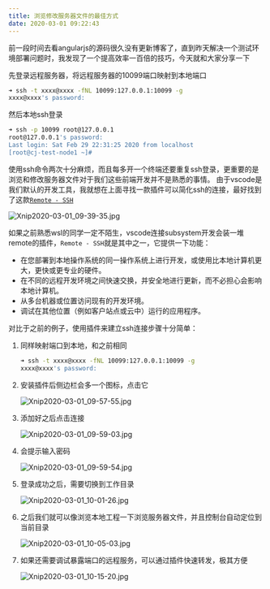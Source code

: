 ```yaml
---
title: 浏览修改服务器文件的最佳方式
date: 2020-03-01 09:22:43
---
```


前一段时间去看angularjs的源码很久没有更新博客了，直到昨天解决一个测试环境部署问题时，我发现了一个提高效率一百倍的技巧，今天就和大家分享一下

<!-- more -->

先登录远程服务器，将远程服务器的10099端口映射到本地端口

```bash
➜ ssh -t xxxx@xxxx -fNL 10099:127.0.0.1:10099 -g
xxxx@xxxx's password:
```

然后本地ssh登录

```bash
➜ ssh -p 10099 root@127.0.0.1
root@127.0.0.1's password:
Last login: Sat Feb 29 22:31:25 2020 from localhost
[root@cj-test-node1 ~]#
```

使用ssh命令两次十分麻烦，而且每多开一个终端还要重复ssh登录，更重要的是浏览和修改服务器文件对于我们这些前端开发并不是熟悉的事情。
由于vscode是我们默认的开发工具，我就想在上面寻找一款插件可以简化ssh的连接，最好找到了这款[`Remote - SSH`](https://marketplace.visualstudio.com/items?itemName=ms-vscode-remote.remote-ssh)

![Xnip2020-03-01_09-39-35.jpg](https://i.loli.net/2020/03/01/KIr2fSWxtOHMAiT.jpg)

如果之前熟悉wsl的同学一定不陌生，vscode连接subsystem开发会装一堆remote的插件，`Remote - SSH`就是其中之一，它提供一下功能：

* 在您部署到本地操作系统的同一操作系统上进行开发，或使用比本地计算机更大，更快或更专业的硬件。
* 在不同的远程开发环境之间快速交换，并安全地进行更新，而不必担心会影响本地计算机。
* 从多台机器或位置访问现有的开发环境。
* 调试在其他位置（例如客户站点或云中）运行的应用程序。

对比于之前的例子，使用插件来建立ssh连接步骤十分简单：

1. 同样映射端口到本地，和之前相同

    ```bash
    ➜ ssh -t xxxx@xxxx -fNL 10099:127.0.0.1:10099 -g
    xxxx@xxxx's password:
    ```

2. 安装插件后侧边栏会多一个图标，点击它

    ![Xnip2020-03-01_09-57-55.jpg](https://i.loli.net/2020/03/01/r2HgLqZadUY1iOv.jpg)

3. 添加好之后点击连接

    ![Xnip2020-03-01_09-59-03.jpg](https://i.loli.net/2020/03/01/BYLUW4S39MtgrHI.jpg)

4. 会提示输入密码

    ![Xnip2020-03-01_09-59-54.jpg](https://i.loli.net/2020/03/01/rWzvMCsaHm8YOw6.jpg)

5. 登录成功之后，需要切换到工作目录

    ![Xnip2020-03-01_10-01-26.jpg](https://i.loli.net/2020/03/01/ctoaw9EQHnAFPrT.jpg)

6. 之后我们就可以像浏览本地工程一下浏览服务器文件，并且控制台自动定位到当前目录

    ![Xnip2020-03-01_10-05-03.jpg](https://i.loli.net/2020/03/01/BiT5Mr83FecDPRs.jpg)

7. 如果还需要调试暴露端口的远程服务，可以通过插件快速转发，极其方便

    ![Xnip2020-03-01_10-15-20.jpg](https://i.loli.net/2020/03/01/LUSjXWTCv4eD2b9.jpg)
